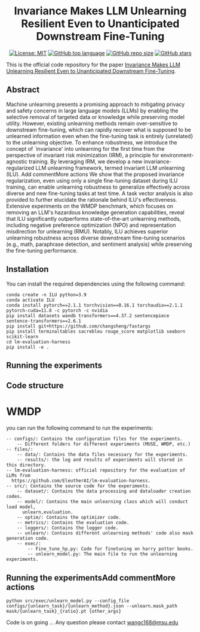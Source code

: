 <div align='center'>

# Invariance Makes LLM Unlearning Resilient Even to Unanticipated Downstream Fine-Tuning


[![License: MIT](https://img.shields.io/badge/License-MIT-blue)](https://github.com/OPTML-Group/WAGLE?tab=MIT-1-ov-file)
[![GitHub top language](https://img.shields.io/github/languages/top/OPTML-Group/WAGLE)](https://github.com/OPTML-Group/WAGLE)
[![GitHub repo size](https://img.shields.io/github/repo-size/OPTML-Group/WAGLE)](https://github.com/OPTML-Group/WAGLE)
[![GitHub stars](https://img.shields.io/github/stars/OPTML-Group/WAGLE)](https://github.com/OPTML-Group/WAGLE)

</div>


This is the official code repository for the paper [Invariance Makes LLM Unlearning Resilient Even to Unanticipated Downstream Fine-Tuning](https://arxiv.org/pdf/2410.17509).

## Abstract

Machine unlearning presents a promising approach to mitigating privacy and safety concerns in large language models (LLMs) by enabling the selective removal of targeted data or knowledge while preserving model utility. However, existing unlearning methods remain over-sensitive to downstream fine-tuning, which can rapidly recover what is supposed to be unlearned information even when the fine-tuning task is entirely {unrelated} to the unlearning objective.
To enhance robustness, we introduce the concept of `invariance' into unlearning for the first time from the perspective of invariant risk minimization (IRM), a principle for environment-agnostic training. By leveraging IRM, we develop a new invariance-regularized LLM unlearning framework, termed invariant LLM unlearning (ILU). Add commentMore actions
We show that the proposed invariance regularization, even using only a single fine-tuning dataset during ILU training, can enable unlearning robustness to generalize effectively across diverse and new fine-tuning tasks at test time. A task vector analysis is also provided to further elucidate the rationale behind ILU's effectiveness. Extensive experiments on the WMDP benchmark, which focuses on removing an LLM's hazardous knowledge generation capabilities, reveal that ILU significantly outperforms state-of-the-art unlearning methods, including negative preference optimization (NPO) and representation misdirection for unlearning (RMU). Notably, ILU achieves superior unlearning robustness across diverse downstream fine-tuning scenarios (e.g., math, paraphrase detection, and sentiment analysis) while preserving the fine-tuning performance.

<!-- <table align="center">
  <tr>
    <td align="center"> 
      <img src="Images/teaser.png" alt="Teaser" style="width: 700px;"/> 
      <br>
      <em style="font-size: 18px;">  <strong style="font-size: 18px;">Figure 1:</strong> Systematic overview and experiment highlights of SimNPO.</em>
    </td>
  </tr>
</table> -->

## Installation

You can install the required dependencies using the following command:
```
conda create -n ILU python=3.9
conda activate ILU
conda install pytorch==2.1.1 torchvision==0.16.1 torchaudio==2.1.1 pytorch-cuda=11.8 -c pytorch -c nvidia
pip install datasets wandb transformers==4.37.2 sentencepiece sentence-transformers==2.6.1
pip install git+https://github.com/changsheng/fastargs  
pip install terminaltables sacrebleu rouge_score matplotlib seaborn scikit-learn
cd lm-evaluation-harness
pip install -e .
```

## Running the experiments

## Code structure

# WMDP
you can run the following command to run the experiments:
```
-- configs/: Contains the configuration files for the experiments.
    -- Different folders for different experiments (MUSE, WMDP, etc.)
-- files/: 
    -- data/: Contains the data files necessary for the experiments.
    -- results/: the log and results of experiments will stored in this directory.
-- lm-evaluation-harness: official repository for the evaluation of LLMs from      
  https://github.com/EleutherAI/lm-evaluation-harness.
-- src/: Contains the source code for the experiments.
    -- dataset/: Contains the data processing and dataloader creation codes.
    -- model/: Contains the main unlearning class which will conduct load model, 
      unlearn,evaluation.
    -- optim/: Contains the optimizer code.
    -- metrics/: Contains the evaluation code.
    -- loggers/: Contains the logger code.
    -- unlearn/: Contains different unlearning methods' code also mask generation code.
    -- exec/:
        -- Fine_tune_hp.py: Code for finetuning on harry potter books.
        -- unlearn_model.py: The main file to run the unlearning experiments.
```
## Running the experimentsAdd commentMore actions

```
python src/exec/unlearn_model.py --config_file configs/{unlearn_task}/{unlearn_method}.json --unlearn.mask_path mask/{unlearn_task}_{ratio}.pt {other_args}
```


Code is on going ... Any question please contact wangc168@msu.edu

